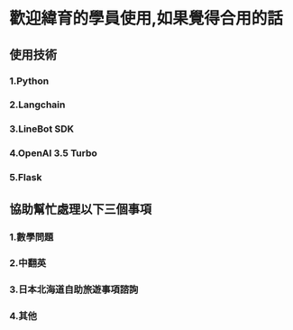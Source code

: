 # 歡迎緯育的學員使用,如果覺得合用的話
## 使用技術
### 1.Python 
### 2.Langchain
### 3.LineBot SDK
### 4.OpenAI 3.5 Turbo
### 5.Flask
## 協助幫忙處理以下三個事項
### 1.數學問題 
### 2.中翻英
### 3.日本北海道自助旅遊事項諮詢
### 4.其他